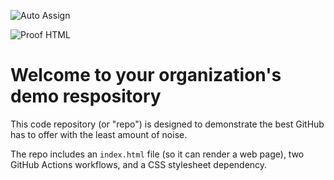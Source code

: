 ![Auto Assign](https://github.com/ip-corporation-org/demo-repository/actions/workflows/auto-assign.yml/badge.svg)

![Proof HTML](https://github.com/ip-corporation-org/demo-repository/actions/workflows/proof-html.yml/badge.svg)

# Welcome to your organization's demo respository
This code repository (or "repo") is designed to demonstrate the best GitHub has to offer with the least amount of noise.

The repo includes an `index.html` file (so it can render a web page), two GitHub Actions workflows, and a CSS stylesheet dependency.
